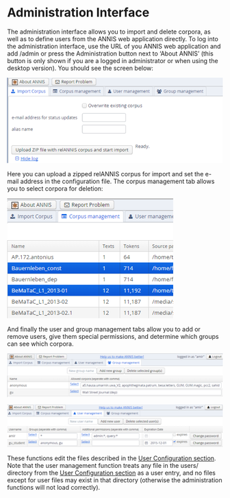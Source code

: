 # Administration Interface

The administration interface allows you to import and delete corpora, as well as to
define users from the ANNIS web application directly. To log into the administration
interface, use the URL of you ANNIS web application and add /admin or press the Administration button next to ‘About ANNIS’ (this button is only
shown if you are a logged in administrator or when using the desktop version). You should see the screen below:

![import in web-adminstration interface](web-admin-import.png)

Here you can upload a zipped relANNIS corpus for import and set the e-mail address
in the configuration file. The corpus management tab allows you to select corpora for
deletion:

![select corpora for deletion](web-admin-corpus-select.png)

And finally the user and group management tabs allow you to add or remove users,
give them special permissions, and determine which groups can see which corpora.

![group management](web-admin-groups.png)

![user management](web-admin-users.png)

These functions edit the files described in the [User Configuration section](import-and-config-user.md). Note that the user management
function treats any file in the users/ directory from the [User Configuration section](import-and-config-user.md) as a user entry, and no
files except for user files may exist in that directory (otherwise the administration
functions will not load correctly).